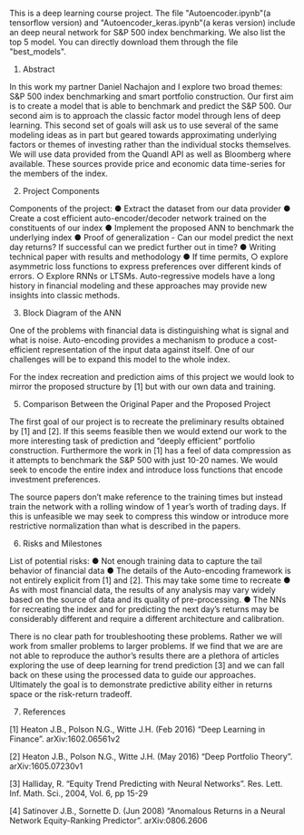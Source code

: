 

This is a deep learning course project. The file "Autoencoder.ipynb"(a tensorflow version) and "Autoencoder_keras.ipynb"(a keras version) include an deep neural network for S&P 500 index benchmarking. We also list the top 5 model. You can directly download them through the file "best_models".

1. Abstract

In this work my partner Daniel Nachajon and I explore two broad themes: S&P 500 index benchmarking and smart portfolio construction. Our first aim is to create a model that is able to benchmark and predict the S&P 500. Our second aim is to approach the classic factor model through lens of deep learning. This second set of goals will ask us to use several of the same modeling ideas as in part but geared towards approximating underlying factors or themes of investing rather than the individual stocks themselves. We will use data provided from the Quandl API as well as Bloomberg where available. These sources provide price and economic data time-series for the members of the index.

2. Project Components

Components of the project:
●	Extract the dataset from our data provider
●	Create a cost efficient auto-encoder/decoder network trained on the constituents of our index
●	Implement the proposed ANN to benchmark the underlying index
●	Proof of generalization - Can our model predict the next day returns? If successful can we predict further out in time?
●	Writing technical paper with results and methodology
●	If time permits, 
	○	explore asymmetric loss functions to express preferences over different kinds of errors.
	○	Explore RNNs or LTSMs. Auto-regressive models have a long history in financial modeling and these approaches may provide new insights into classic methods. 

3. Block Diagram of the ANN
  
One of the problems with financial data is distinguishing what is signal and what is noise. Auto-encoding provides a mechanism to produce a cost-efficient representation of the input data against itself. One of our challenges will be to expand this model to the whole index.

For the index recreation and prediction aims of this project we would look to mirror the proposed structure by [1] but with our own data and training.

5. Comparison Between the Original Paper and the Proposed Project

The first goal of our project is to recreate the preliminary results obtained by [1] and [2]. If this seems feasible then we would extend our work to the more interesting task of prediction and “deeply efficient” portfolio construction. Furthermore the work in [1] has a feel of data compression as it attempts to benchmark the S&P 500 with just 10-20 names. We would seek to encode the entire index and introduce loss functions that encode investment preferences.

The source papers don’t make reference to the training times but instead train the network with a rolling window of 1 year’s worth of trading days. If this is unfeasible we may seek to compress this window or introduce more restrictive normalization than what is described in the papers.

6. Risks and Milestones

List of potential risks:
●	Not enough training data to capture the tail behavior of financial data
●	The details of the Auto-encoding framework is not entirely explicit from [1] and [2]. This may take some time to recreate
●	As with most financial data, the results of any analysis may vary widely based on the source of data and its quality of pre-processing.
●	The NNs for recreating the index and for predicting the next day’s returns may be considerably different and require a different architecture and calibration.

There is no clear path for troubleshooting these problems. Rather we will work from smaller problems to larger problems. If we find that we are are  not able to reproduce the author’s results there are a plethora of articles exploring the use of deep learning for trend prediction [3] and we can fall back on these using the processed data to guide our approaches. Ultimately the goal is to demonstrate predictive ability either in returns space or the risk-return tradeoff.

   
7. References

[1] Heaton J.B., Polson N.G., Witte J.H. (Feb 2016) “Deep Learning in Finance”. arXiv:1602.06561v2

[2] Heaton J.B., Polson N.G., Witte J.H. (May 2016) “Deep Portfolio Theory”. arXiv:1605.07230v1

[3] Halliday, R. “Equity Trend Predicting with Neural Networks”. Res. Lett. Inf. Math. Sci., 2004, Vol. 6, pp 15-29

[4] Satinover J.B., Sornette D. (Jun 2008) “Anomalous Returns in a Neural Network Equity-Ranking Predictor”. arXiv:0806.2606

